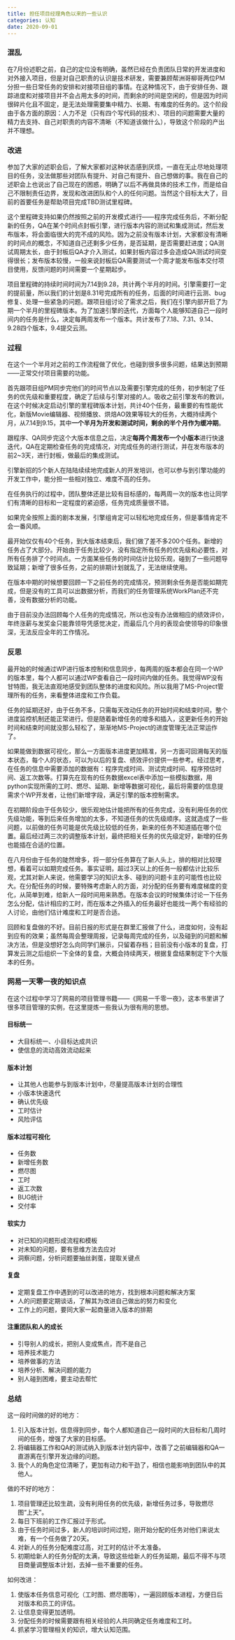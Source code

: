 ```yaml
---
title: 担任项目经理角色以来的一些认识
categories: 认知
date: 2020-09-01
---
```


### 混乱

在7月份述职之前，自己的定位没有明确，虽然已经在负责团队日常的开发进度和对外接入项目，但是对自己职责的认识是技术研发，需要兼顾帮洲哥柳哥两位PM分担一些日常任务的安排和对接项目组的事情。在这种情况下，由于安排任务、跟踪进度和对接项目并不会占用太多的时间，而剩余的时间是空闲的，但是因为时间很碎片化且不固定，是无法处理需要集中精力、长期、有难度的任务的。这个阶段由于各方面的原因：人力不足（只有四个写代码的技术）、项目的问题需要大量的精力去支持、自己对职责的内容不清晰（不知道该做什么），导致这个阶段的产出并不理想。

### 改进

参加了大家的述职会后，了解大家都对这种状态感到厌烦，一直在无止尽地处理项目的任务，没法做那些对团队有提升、对自己有提升、自己想做的事。我在自己的述职会上也说出了自己现在的困惑，明确了以后不再做具体的技术工作，而是给自己不限制责任边界，发现和改进团队和个人的任何问题。当然这个目标太大了，目前的首要任务是帮助项目完成TBD测试里程碑。

这个里程碑支持如果仍然按照之前的开发模式进行——程序完成任务后，不断分配新的任务，QA在某个时间点封板引擎，进行版本内容的测试和集成测试，然后发布版本，将会面临很大的完不成的风险。因为之前没有版本计划，大家都没有清晰的时间点的概念，不知道自己还剩多少任务，是否延期，是否需要赶进度；QA测试周期太长，由于封板后QA才介入测试，如果封板内容过多会造成QA测试时间变得很长；发布版本较慢，一般来说封板后QA需要测试一个周才能发布版本交付项目使用，反馈问题的时间需要一个星期起步。

项目里程碑的持续时间时间为7.14到9.28，共计两个半月的时间。引擎需要打一定的提前量，所以我们的计划是8.31号完成所有的任务，后面的时间进行云测、bug修复、处理一些紧急的问题。跟项目组讨论了需求之后，我们在引擎内部开启了为期一个半月的里程碑版本。为了加速引擎的迭代，方面每个人能够知道自己一段时间内的任务是什么，决定每两周发布一个版本。共计发布了7.18、7.31、9.14、9.28四个版本，9.4提交云测。

### 过程

在这个一个半月对之前的工作流程做了优化，也碰到很多很多问题，结果达到预期——正常交付项目需要的功能。

首先跟项目组PM同步完他们的时间节点以及需要引擎完成的任务，初步制定了任务的优先级和重要程度，确定了后续与引擎对接的人。吸收之前引擎发布的教训，在这个时候决定启动引擎的里程碑版本计划，共计40个任务，最重要的有性能优化，新版Movie编辑器、视频播放、烘焙AO效果等较大的任务，大概持续两个月，从7.14到9.15，其中**一个半月为开发和测试时间，剩余的半个月作为缓冲期**。

跟程序、QA同步完这个大版本信息之后，决定**每两个周发布一个小版本**进行快速迭代，QA在定期检查任务的完成情况，对完成任务的进行测试，并在发布版本的前2~3天，进行封板，做最后的集成测试。

引擎新招的5个新人在陆陆续续地完成新人的开发培训，也可以参与到引擎功能的开发工作中，能分担一些相对独立、难度不高的任务。

在任务执行的过程中，团队整体还是比较有目标感的，每两周一次的版本也让同学们有清晰的目标和一定程度的紧迫感，任务完成质量很不错。

如果完全按照上面的剧本发展，引擎组肯定可以轻松地完成任务，但是事情肯定不会一番风顺。

最开始仅仅有40个任务，到大版本结束后，我们做了差不多200个任务。新增的任务占了大部分。开始由于任务比较少，没有指定所有任务的优先级和必要性，对所有任务排了个时间点。一方面某些任务的时间估计比较乐观，碰到了一些问题导致延期；新增了很多任务，之前的排期计划就乱了，无法继续使用。

在版本中期的时候想要回顾一下之前任务的完成情况，预测剩余任务是否能如期完成，但是没有的工具可以出数据分析，而我们的任务管理系统WorkPlan还不完善，没有数据分析的功能。

由于目前没办法回顾每个人任务的完成情况，所以也没有办法做相应的绩效评价，年终涨薪与发奖金只能靠领导凭感觉决定，而最后几个月的表现会使领导的印象很深，无法反应全年的工作情况。

### 反思

最开始的时候通过WP进行版本控制和信息同步，每两周的版本都会在同一个WP的版本里，每个人都可以通过WP查看自己一段时间内做的任务。我觉得WP没有甘特图，我无法直观地感受到团队整体的进度和风险。所以我用了MS-Project管理所有的任务，来看整体进度和工作负载。

任务的延期还好，由于任务不多，只需每天改动任务的开始时间和结束时间，整个进度监控机制还能正常进行。但是随着新增任务的增多和插入，这更新任务的开始时间和结束时间就没那么轻松了，渐渐地MS-Project的进度管理无法正常运作了。

如果能做到数据可视化，那么一方面版本进度更加精准，另一方面可回溯每天的版本状态，每个人的状态，可以为以后的复盘、绩效评价提供一些参考。经过思考，在任务的信息中需要添加的数据有：程序完成时间、测试完成时间、程序预估时间、返工次数等。打算先在现有的任务数据excel表中添加一些模拟数据，用python实现所需的工时、燃尽、延期、新增等数据可视化，最后将需要的信息提需求个WP开发者，让他们新增字段，满足引擎的版本控制需求。

在初期阶段由于任务较少，很乐观地估计能把所有的任务完成，没有利用任务的优先级功能，等到后来任务增加的太多，不知道任务的优先级顺序。这就造成了一些问题，以前做的任务可能是优先级比较低的任务，新来的任务不知道插在哪个位置。最后经过两三次的调整版本计划，最终把相关任务的优先级定好，新增的任务也能插在合适的位置。

在八月份由于任务的陡然增多，将一部分任务算在了新人头上，排的相对比较理想，看着可以如期完成任务。事实证明，超过3天以上的任务一般都估计比较乐观，尤其对新人来说，他需要学习的知识太多、碰到的问题卡主的可能性也比较大。在分配任务的时候，要特殊考虑新人的方面，对分配的任务要有难度梯度的变化，从简单到难，给新人一段时间用来熟悉。在版本会议的时候集体讨论一下任务怎么分配，估计相应的工时，而在版本之外插入的任务最好也能找一两个有经验的人讨论，由他们估计难度和工时是否合适。

回顾和复盘做的不好。目前日报的形式是在群里汇报做了什么，进度如何，没有起到应有的效果；虽然每周会整理周报，记录每周完成的任务，以及碰到的问题和解决方法，但是没想好怎么向同学们展示，只留着存档；目前没有小版本的复盘，打算发云测之后组织一下全体的复盘，大概会持续两天，根据复盘结果制定下个大版本的任务。

### 网易一天零一夜的知识点

在这个过程中学习了网易的项目管理书籍——《网易一千零一夜》，这本书里讲了很多项目管理的实例，在这里提炼一些我认为很有用的思想。

#### 目标统一
- 大目标统一、小目标达成共识
- 使信息的流动高效流动起来

#### 版本计划
- 让其他人也能参与到版本计划中，尽量提高版本计划的合理性
- 小版本快速迭代
- 确认优先级
- 工时估计
- 风险评估

#### 版本过程可视化
- 任务数
- 新增任务数
- 燃尽图
- 工时
- 返工次数
- BUG统计
- 交付率

#### 软实力
- 对已知的问题形成流程和模板
- 对未知的问题，要有思维方法去应对
- 洞察问题，分析问题要抽丝剥茧，提取关键点

#### 复盘
- 定期复盘工作中遇到的可以改进的地方，找到根本问题和解决方案
- 人的问题要定期谈话，了解其为改进自己做出的努力和变化
- 工作上的问题，要同大家一起商量进入版本的排期

#### 注重团队和人的成长
- 引导别人的成长，把别人变成焦点，而不是自己
- 培养技术能力
- 培养做事的方法
- 培养分析、解决问题的能力
- 别人碰到困难，要主动去帮忙

### 总结

这一段时间做的好的地方：
1. 引入版本计划，信息得到同步，每个人都知道自己一段时间的大目标和几周时间的任务，增强了大家的目标感。
2. 将编辑器工作和QA的测试纳入到版本计划内容中，改善了之前编辑器和QA一直游离在引擎开发边缘的问题。
3. 我个人的角色定位清晰了，更加有动力和干劲了，相信也能影响到团队中的其他人。

做的不好的地方：
1. 项目管理还比较生疏，没有利用任务的优先级，新增任务过多，导致燃尽图“上天”。
2. 每日下班前的工作汇报过于形式。
3. 由于任务时间过多，新人的培训时间过短，刚开始分配的任务对他们来说太难，有一个任务做了20天。
4. 对新人的任务分配难度过高，对工时的估计不太准备。
5. 初期给新人的任务分配的太满，导致这些给新人的任务延期，最后不得不与项目商量调整版本计划，去掉一些不重要的任务。

如何改进：
1. 使版本任务信息可视化（工时图、燃尽图等），一遍回顾版本进程，方便日后对版本和员工的评估。
2. 让信息变得更加透明。
3. 分配任务的时候需要跟有相关经验的人共同确定任务难度和工时。
4. 抓紧学习管理相关的知识，增大认知范围。